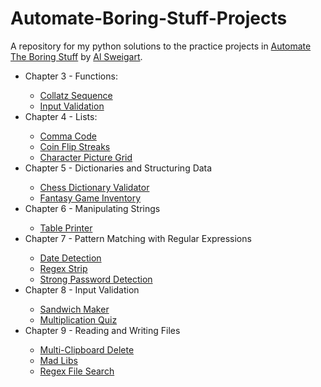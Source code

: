 # Automate-Boring-Stuff-Projects
A repository for my python solutions to the practice projects in <a href='https://automatetheboringstuff.com/'> Automate The Boring Stuff</a> by <a href='https://alsweigart.com/'>Al Sweigart</a>.

<ul>
  <li>Chapter 3 - Functions:</li>
  <ul>
    <li><a href='https://github.com/kyp24574/Automate-Boring-Stuff-Projects/blob/main/Chapter%203/collatz_sequence.py'>Collatz Sequence</a></li>
    <li><a href='https://github.com/kyp24574/Automate-Boring-Stuff-Projects/blob/main/Chapter%203/input_validation.py'>Input Validation</a></li>
  </ul>
  
  <li>Chapter 4 - Lists:</li>
  <ul>
    <li><a href='https://github.com/kyp24574/Automate-Boring-Stuff-Projects/blob/main/Chapter%204/comma_code.py'>Comma Code</a></li>
    <li><a href='https://github.com/kyp24574/Automate-Boring-Stuff-Projects/blob/main/Chapter%204/coin_flip_streaks.py'>Coin Flip Streaks</a></li>
    <li><a href='https://github.com/kyp24574/Automate-Boring-Stuff-Projects/blob/main/Chapter%204/character_picture_grid.py'>Character Picture Grid</a></li>
  </ul>
  
  <li>Chapter 5 - Dictionaries and Structuring Data</li>
  <ul>
    <li><a href='https://github.com/kyp24574/Automate-Boring-Stuff-Projects/blob/main/Chapter%205/chess_dictionary_validator.py'>Chess Dictionary Validator</a></li>
    <li><a href='https://github.com/kyp24574/Automate-Boring-Stuff-Projects/blob/main/Chapter%205/fantasy_game_inventory.py'>Fantasy Game Inventory</a></li>
  </ul>

  <li>Chapter 6 - Manipulating Strings</li>
  <ul>
    <li><a href='https://github.com/kyp24574/Automate-Boring-Stuff-Projects/blob/main/Chapter%206/table_printer.py'>Table Printer</a></li>
  </ul>

  <li>Chapter 7 - Pattern Matching with Regular Expressions</li>
  <ul>
    <li><a href='https://github.com/kyp24574/Automate-Boring-Stuff-Projects/blob/main/Chapter%207/date_detection.py'>Date Detection</a></li>
    <li><a href='https://github.com/kyp24574/Automate-Boring-Stuff-Projects/blob/main/Chapter%207/regex_strip.py'>Regex Strip</a></li>
    <li><a href='https://github.com/kyp24574/Automate-Boring-Stuff-Projects/blob/main/Chapter%207/strong_password_detection.py'>Strong Password Detection</a></li>
  </ul>

  <li>Chapter 8 - Input Validation</li>
  <ul>
    <li><a href='https://github.com/kyp24574/Automate-Boring-Stuff-Projects/blob/main/Chapter%208/sandwich_maker.py'>Sandwich Maker</a></li>
    <li><a href='https://github.com/kyp24574/Automate-Boring-Stuff-Projects/blob/main/Chapter%208/multiplication_quiz.py'>Multiplication Quiz</a></li>
  </ul>

  <li>Chapter 9 - Reading and Writing Files</li>
  <ul>
    <li><a href='https://github.com/kyp24574/Automate-Boring-Stuff-Projects/blob/main/Chapter%209/mcb.pyw'>Multi-Clipboard Delete</a></li>
    <li><a href='https://github.com/kyp24574/Automate-Boring-Stuff-Projects/blob/main/Chapter%209/mad_libs.py'>Mad Libs</a></li>
    <li><a href='https://github.com/kyp24574/Automate-Boring-Stuff-Projects/blob/main/Chapter%209/regex_search.py'>Regex File Search</a></li>
  </ul>
</ul>
